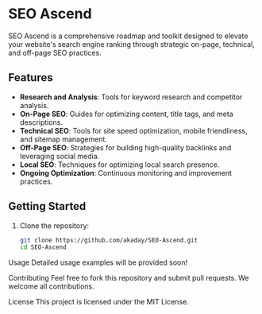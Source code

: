 # SEO Ascend

SEO Ascend is a comprehensive roadmap and toolkit designed to elevate your website's search engine ranking through strategic on-page, technical, and off-page SEO practices.

## Features
- **Research and Analysis**: Tools for keyword research and competitor analysis.
- **On-Page SEO**: Guides for optimizing content, title tags, and meta descriptions.
- **Technical SEO**: Tools for site speed optimization, mobile friendliness, and sitemap management.
- **Off-Page SEO**: Strategies for building high-quality backlinks and leveraging social media.
- **Local SEO**: Techniques for optimizing local search presence.
- **Ongoing Optimization**: Continuous monitoring and improvement practices.

## Getting Started
1. Clone the repository:
   ```bash
   git clone https://github.com/akaday/SEO-Ascend.git
   cd SEO-Ascend
Usage
Detailed usage examples will be provided soon!

Contributing
Feel free to fork this repository and submit pull requests. We welcome all contributions.

License
This project is licensed under the MIT License.

